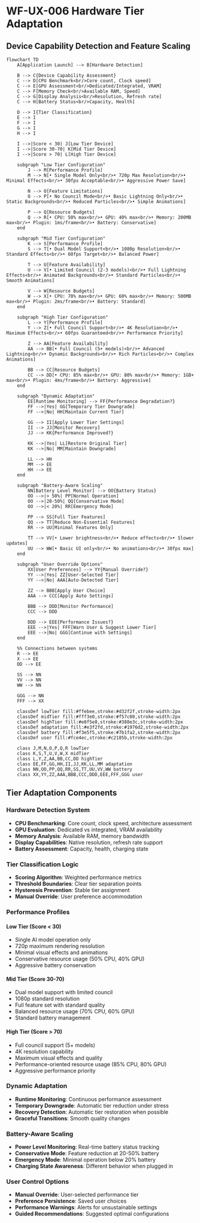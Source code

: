 # WF-UX-006 Hardware Tier Adaptation

## Device Capability Detection and Feature Scaling

```mermaid
flowchart TD
    A[Application Launch] --> B[Hardware Detection]
    
    B --> C{Device Capability Assessment}
    C --> D[CPU Benchmark<br/>Core count, Clock speed]
    C --> E[GPU Assessment<br/>Dedicated/Integrated, VRAM]
    C --> F[Memory Check<br/>Available RAM, Speed]
    C --> G[Display Analysis<br/>Resolution, Refresh rate]
    C --> H[Battery Status<br/>Capacity, Health]
    
    D --> I{Tier Classification}
    E --> I
    F --> I
    G --> I
    H --> I
    
    I -->|Score < 30| J[Low Tier Device]
    I -->|Score 30-70| K[Mid Tier Device]
    I -->|Score > 70| L[High Tier Device]
    
    subgraph "Low Tier Configuration"
        J --> M[Performance Profile]
        M --> N[• Single Model Only<br/>• 720p Max Resolution<br/>• Minimal Effects<br/>• 30fps Acceptable<br/>• Aggressive Power Save]
        
        N --> O[Feature Limitations]
        O --> P[• No Council Mode<br/>• Basic Lightning Only<br/>• Static Backgrounds<br/>• Reduced Particles<br/>• Simple Animations]
        
        P --> Q[Resource Budgets]
        Q --> R[• CPU: 50% max<br/>• GPU: 40% max<br/>• Memory: 200MB max<br/>• Plugin: 1ms/frame<br/>• Battery: Conservative]
    end
    
    subgraph "Mid Tier Configuration"
        K --> S[Performance Profile]
        S --> T[• Dual Model Support<br/>• 1080p Resolution<br/>• Standard Effects<br/>• 60fps Target<br/>• Balanced Power]
        
        T --> U[Feature Availability]
        U --> V[• Limited Council (2-3 models)<br/>• Full Lightning Effects<br/>• Animated Backgrounds<br/>• Standard Particles<br/>• Smooth Animations]
        
        V --> W[Resource Budgets]
        W --> X[• CPU: 70% max<br/>• GPU: 60% max<br/>• Memory: 500MB max<br/>• Plugin: 2ms/frame<br/>• Battery: Standard]
    end
    
    subgraph "High Tier Configuration"
        L --> Y[Performance Profile]
        Y --> Z[• Full Council Support<br/>• 4K Resolution<br/>• Maximum Effects<br/>• 60fps Guaranteed<br/>• Performance Priority]
        
        Z --> AA[Feature Availability]
        AA --> BB[• Full Council (5+ models)<br/>• Advanced Lightning<br/>• Dynamic Backgrounds<br/>• Rich Particles<br/>• Complex Animations]
        
        BB --> CC[Resource Budgets]
        CC --> DD[• CPU: 85% max<br/>• GPU: 80% max<br/>• Memory: 1GB+ max<br/>• Plugin: 4ms/frame<br/>• Battery: Aggressive]
    end
    
    subgraph "Dynamic Adaptation"
        EE[Runtime Monitoring] --> FF{Performance Degradation?}
        FF -->|Yes| GG[Temporary Tier Downgrade]
        FF -->|No| HH[Maintain Current Tier]
        
        GG --> II[Apply Lower Tier Settings]
        II --> JJ[Monitor Recovery]
        JJ --> KK{Performance Improved?}
        
        KK -->|Yes| LL[Restore Original Tier]
        KK -->|No| MM[Maintain Downgrade]
        
        LL --> HH
        MM --> EE
        HH --> EE
    end
    
    subgraph "Battery-Aware Scaling"
        NN[Battery Level Monitor] --> OO{Battery Status}
        OO -->|> 50%| PP[Normal Operation]
        OO -->|20-50%| QQ[Conservative Mode]
        OO -->|< 20%| RR[Emergency Mode]
        
        PP --> SS[Full Tier Features]
        QQ --> TT[Reduce Non-Essential Features]
        RR --> UU[Minimal Features Only]
        
        TT --> VV[• Lower brightness<br/>• Reduce effects<br/>• Slower updates]
        UU --> WW[• Basic UI only<br/>• No animations<br/>• 30fps max]
    end
    
    subgraph "User Override Options"
        XX[User Preferences] --> YY{Manual Override?}
        YY -->|Yes| ZZ[User-Selected Tier]
        YY -->|No| AAA[Auto-Detected Tier]
        
        ZZ --> BBB[Apply User Choice]
        AAA --> CCC[Apply Auto Settings]
        
        BBB --> DDD[Monitor Performance]
        CCC --> DDD
        
        DDD --> EEE{Performance Issues?}
        EEE -->|Yes| FFF[Warn User & Suggest Lower Tier]
        EEE -->|No| GGG[Continue with Settings]
    end
    
    %% Connections between systems
    R --> EE
    X --> EE
    DD --> EE
    
    SS --> NN
    VV --> NN
    WW --> NN
    
    GGG --> NN
    FFF --> XX
    
    classDef lowTier fill:#ffebee,stroke:#d32f2f,stroke-width:2px
    classDef midTier fill:#fff3e0,stroke:#f57c00,stroke-width:2px
    classDef highTier fill:#e8f5e8,stroke:#388e3c,stroke-width:2px
    classDef adaptation fill:#e3f2fd,stroke:#1976d2,stroke-width:2px
    classDef battery fill:#f3e5f5,stroke:#7b1fa2,stroke-width:2px
    classDef user fill:#fce4ec,stroke:#c2185b,stroke-width:2px
    
    class J,M,N,O,P,Q,R lowTier
    class K,S,T,U,V,W,X midTier
    class L,Y,Z,AA,BB,CC,DD highTier
    class EE,FF,GG,HH,II,JJ,KK,LL,MM adaptation
    class NN,OO,PP,QQ,RR,SS,TT,UU,VV,WW battery
    class XX,YY,ZZ,AAA,BBB,CCC,DDD,EEE,FFF,GGG user
```

## Tier Adaptation Components

### **Hardware Detection System**
- **CPU Benchmarking**: Core count, clock speed, architecture assessment
- **GPU Evaluation**: Dedicated vs integrated, VRAM availability
- **Memory Analysis**: Available RAM, memory bandwidth
- **Display Capabilities**: Native resolution, refresh rate support
- **Battery Assessment**: Capacity, health, charging state

### **Tier Classification Logic**
- **Scoring Algorithm**: Weighted performance metrics
- **Threshold Boundaries**: Clear tier separation points
- **Hysteresis Prevention**: Stable tier assignment
- **Manual Override**: User preference accommodation

### **Performance Profiles**

#### **Low Tier (Score < 30)**
- Single AI model operation only
- 720p maximum rendering resolution
- Minimal visual effects and animations
- Conservative resource usage (50% CPU, 40% GPU)
- Aggressive battery conservation

#### **Mid Tier (Score 30-70)**
- Dual model support with limited council
- 1080p standard resolution
- Full feature set with standard quality
- Balanced resource usage (70% CPU, 60% GPU)
- Standard battery management

#### **High Tier (Score > 70)**
- Full council support (5+ models)
- 4K resolution capability
- Maximum visual effects and quality
- Performance-oriented resource usage (85% CPU, 80% GPU)
- Aggressive performance priority

### **Dynamic Adaptation**
- **Runtime Monitoring**: Continuous performance assessment
- **Temporary Downgrade**: Automatic tier reduction under stress
- **Recovery Detection**: Automatic tier restoration when possible
- **Graceful Transitions**: Smooth quality changes

### **Battery-Aware Scaling**
- **Power Level Monitoring**: Real-time battery status tracking
- **Conservative Mode**: Feature reduction at 20-50% battery
- **Emergency Mode**: Minimal operation below 20% battery
- **Charging State Awareness**: Different behavior when plugged in

### **User Control Options**
- **Manual Override**: User-selected performance tier
- **Preference Persistence**: Saved user choices
- **Performance Warnings**: Alerts for unsustainable settings
- **Guided Recommendations**: Suggested optimal configurations
